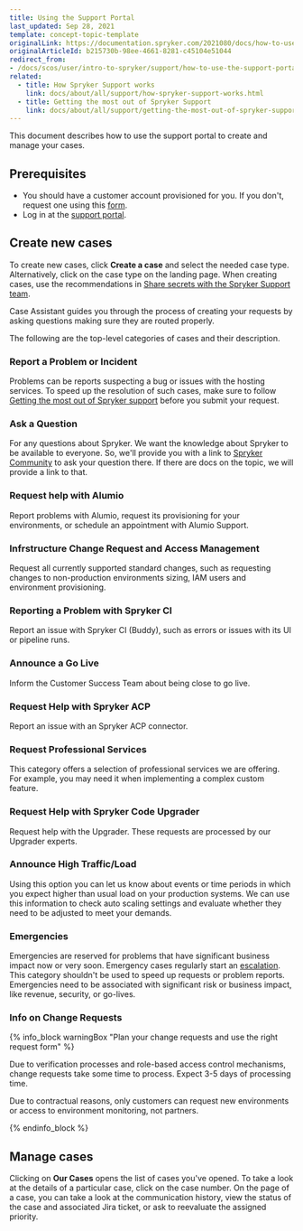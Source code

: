 ```yaml
---
title: Using the Support Portal
last_updated: Sep 28, 2021
template: concept-topic-template
originalLink: https://documentation.spryker.com/2021080/docs/how-to-use-the-support-portal
originalArticleId: b215730b-98ee-4661-8281-c45104e51044
redirect_from:
- /docs/scos/user/intro-to-spryker/support/how-to-use-the-support-portal.html
related:
  - title: How Spryker Support works
    link: docs/about/all/support/how-spryker-support-works.html
  - title: Getting the most out of Spryker Support
    link: docs/about/all/support/getting-the-most-out-of-spryker-support.html
---
```


This document describes how to use the support portal to create and manage your cases.

## Prerequisites

* You should have a customer account provisioned for you. If you don't, request one using this [form](https://www.surveymonkey.com/r/XYK5R26).
* Log in at the [support portal](https://support.spryker.com).

## Create new cases

To create new cases, click **Create a case** and select the needed case type. Alternatively, click on the case type on the landing page. When creating cases, use the recommendations in [Share secrets with the Spryker Support team](/docs/about/all/support/share-secrets-with-the-spryker-support-team.html).

Case Assistant guides you through the process of creating your requests by asking questions making sure they are routed properly.

The following are the top-level categories of cases and their description.

### Report a Problem or Incident

Problems can be reports suspecting a bug or issues with the hosting services. To speed up the resolution of such cases, make sure to follow [Getting the most out of Spryker support](/docs/about/all/support/getting-the-most-out-of-spryker-support.html) before you submit your request.

### Ask a Question

For any questions about Spryker. We want the knowledge about Spryker to be available to everyone. So, we'll provide you with a link to [Spryker Community](https://commercequest.space/) to ask your question there. If there are docs on the topic, we will provide a link to that.

### Request help with Alumio

Report problems with Alumio, request its provisioning for your environments, or schedule an appointment with Alumio Support.

### Infrstructure Change Request and Access Management

Request all currently supported standard changes, such as requesting changes to non-production environments sizing, IAM users and environment provisioning.

### Reporting a Problem with Spryker CI

Report an issue with Spryker CI (Buddy), such as errors or issues with its UI or pipeline runs.

### Announce a Go Live

Inform the Customer Success Team about being close to go live.

### Request Help with Spryker ACP

Report an issue with an Spryker ACP connector.

### Request Professional Services

This category offers a selection of professional services we are offering. For example, you may need it when implementing a complex custom feature.

### Request Help with Spryker Code Upgrader

Request help with the Upgrader. These requests are processed by our Upgrader experts.

### Announce High Traffic/Load
Using this option you can let us know about events or time periods in which you expect higher than usual load on your production systems. We can use this information to check auto scaling settings and evaluate whether they need to be adjusted to meet your demands.

### Emergencies

Emergencies are reserved for problems that have significant business impact now or very soon. Emergency cases regularly start an [escalation](/docs/about/all/support/support-case-escalations.html). This category shouldn't be used to speed up requests or problem reports. Emergencies need to be associated with significant risk or business impact, like revenue, security, or go-lives.

### Info on Change Requests

{% info_block warningBox "Plan your change requests and use the right request form" %}

Due to verification processes and role-based access control mechanisms, change requests take some time to process. Expect 3-5 days of processing time.

Due to contractual reasons, only customers can request new environments or access to environment monitoring, not partners.

{% endinfo_block %}

## Manage cases

Clicking on **Our Cases** opens the list of cases you've opened. To take a look at the details of a particular case, click on the case number. On the page of a case, you can take a look at the communication history, view the status of the case and associated Jira ticket, or ask to reevaluate the assigned priority.

